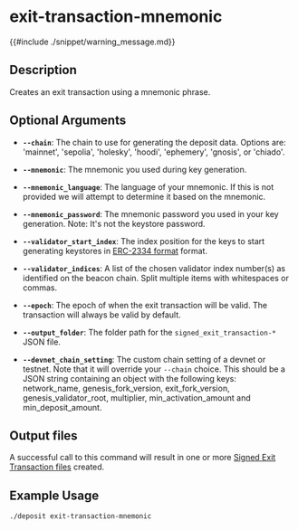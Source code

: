 # exit-transaction-mnemonic

{{#include ./snippet/warning_message.md}}

## Description
Creates an exit transaction using a mnemonic phrase.

## Optional Arguments

- **`--chain`**: The chain to use for generating the deposit data. Options are: 'mainnet', 'sepolia', 'holesky', 'hoodi', 'ephemery', 'gnosis', or 'chiado'.

- **`--mnemonic`**: The mnemonic you used during key generation. <span class="warning"></span>

- **`--mnemonic_language`**: The language of your mnemonic. If this is not provided we will attempt to determine it based on the mnemonic.

- **`--mnemonic_password`**: The mnemonic password you used in your key generation. Note: It's not the keystore password. <span class="warning"></span>

- **`--validator_start_index`**: The index position for the keys to start generating keystores in [ERC-2334 format](https://eips.ethereum.org/EIPS/eip-2334#eth2-specific-parameters) format.

- **`--validator_indices`**: A list of the chosen validator index number(s) as identified on the beacon chain. Split multiple items with whitespaces or commas.

- **`--epoch`**: The epoch of when the exit transaction will be valid. The transaction will always be valid by default.

- **`--output_folder`**: The folder path for the `signed_exit_transaction-*` JSON file.

- **`--devnet_chain_setting`**: The custom chain setting of a devnet or testnet. Note that it will override your `--chain` choice. This should be a JSON string containing an object with the following keys: network_name, genesis_fork_version, exit_fork_version, genesis_validator_root, multiplier, min_activation_amount and min_deposit_amount.

## Output files
A successful call to this command will result in one or more [Signed Exit Transaction files](signed_exit_transaction_file.md) created.

## Example Usage

```sh
./deposit exit-transaction-mnemonic
```
